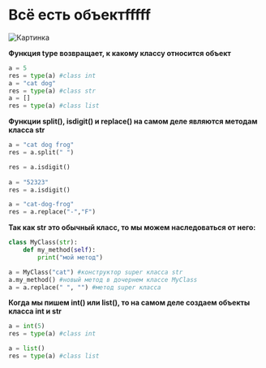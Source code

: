 # Всё есть объектfffff

![Картинка](../images/oop/everything_is_object.jpg)

**Функция type возвращает, к какому классу относится объект**

```py
a = 5
res = type(a) #class int
a = "cat dog" 
res = type(a) #class str
a = []
res = type(a) #class list
```

**Функции split(), isdigit() и replace() на самом деле являются методам класса str**
```py
a = "cat dog frog"
res = a.split(" ")

res = a.isdigit()
    
a = "52323"
res = a.isdigit()

a = "cat-dog-frog"
res = a.replace("-","F")
```

**Так как str это обычный класс, то мы можем наследоваться от него:**
```py
class MyClass(str):
    def my_method(self):
        print("мой метод")

a = MyClass("cat") #конструктор super класса str
a.my_method() #новый метод в дочернем классе MyClass
a = a.replace(" ", "") #метод super класса
```

**Когда мы пишем int() или list(), то на самом деле создаем объекты класса int и str**
```py
a = int(5)
res = type(a) #class int

a = list()
res = type(a) #class list
```
